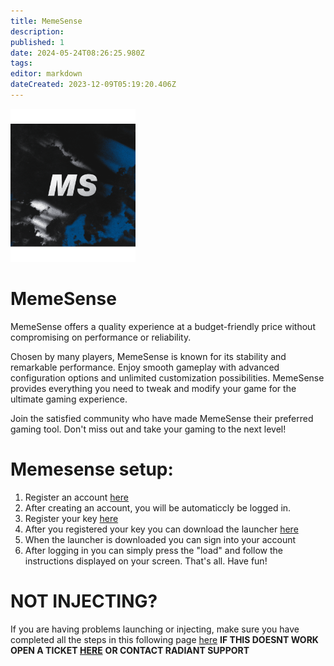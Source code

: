 ```yaml
---
title: MemeSense
description: 
published: 1
date: 2024-05-24T08:26:25.980Z
tags: 
editor: markdown
dateCreated: 2023-12-09T05:19:20.406Z
---
```


<img src="/memesense.png" alt="memesense-logo" width="200"/>

# MemeSense
MemeSense offers a quality experience at a budget-friendly price without compromising on performance or reliability.

Chosen by many players, MemeSense is known for its stability and remarkable performance. Enjoy smooth gameplay with advanced configuration options and unlimited customization possibilities. MemeSense provides everything you need to tweak and modify your game for the ultimate gaming experience.

Join the satisfied community who have made MemeSense their preferred gaming tool. Don't miss out and take your gaming to the next level!

 # Memesense setup:
1. Register an account [here](https://memesense.gg/account)
2. After creating an account, you will be automaticcly be logged in. 
3. Register your key [here](https://memesense.gg/account/activation-keys)
4. After you registered your key you can download the launcher [here](https://memesense.gg/account/download-launcher)
5. When the launcher is downloaded you can sign into your account
6. After logging in you can simply press the "load" and follow the instructions displayed on your screen.
That's all. Have fun!

# NOT INJECTING?
If you are having problems launching or injecting, make sure you have completed all the steps in this following page [here](https://memesense.gg/account/download-launcher)
**IF THIS DOESNT WORK OPEN A TICKET [HERE](https://memesense.gg/tickets)**  **OR CONTACT RADIANT SUPPORT**